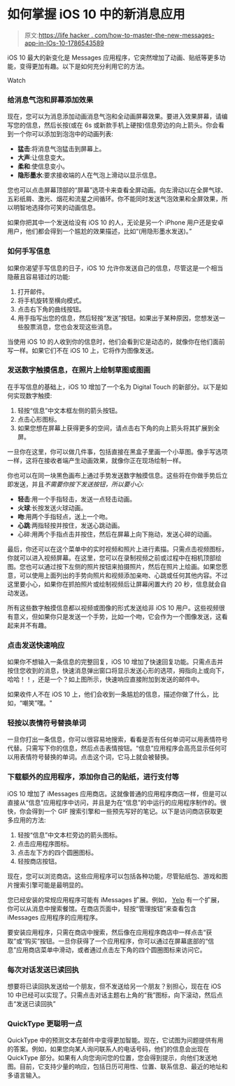 # 如何掌握 iOS 10 中的新消息应用

> 原文:[https://life hacker . com/how-to-master-the-new-messages-app-in-IOs-10-1786543589](https://lifehacker.com/how-to-master-the-new-messages-app-in-ios-10-1786543589)

iOS 10 最大的新变化是 Messages 应用程序，它突然增加了动画、贴纸等更多功能，变得更加有趣。以下是如何充分利用它的方法。

Watch

### 给消息气泡和屏幕添加效果

现在，您可以为消息添加动画消息气泡和全动画屏幕效果。要进入效果屏幕，请编写您的信息，然后长按(或在 6s 或新款手机上硬按)信息旁边的向上箭头。你会看到一个你可以添加到泡泡中的动画列表:

*   **猛击**:将消息气泡猛击到屏幕上。
*   **大声**:让信息变大。
*   **柔和**:使信息变小。
*   **隐形墨水**:要求接收端的人在气泡上滑动以显示信息。

您也可以点击屏幕顶部的“屏幕”选项卡来查看全屏动画。向左滑动以在全屏气球、五彩纸屑、激光、烟花和流星之间循环。你不能同时发送气泡效果和全屏效果，所以明智地选择你可笑的动画信息。

如果你把其中一个发送给没有 iOS 10 的人，无论是另一个 iPhone 用户还是安卓用户，他们都会得到一个尴尬的效果描述，比如“(用隐形墨水发送)。”

### 如何手写信息

如果你渴望手写信息的日子，iOS 10 允许你发送自己的信息，尽管这是一个相当隐蔽且容易错过的功能:

1.  打开邮件。
2.  将手机旋转至横向模式。
3.  点击右下角的曲线按钮。
4.  用手指写出您的信息，然后轻按“发送”按钮。如果出于某种原因，您想发送一些股票消息，您也会发现这些消息。

当使用 iOS 10 的人收到你的信息时，他们会看到它是动态的，就像你在他们面前写一样。如果它们不在 iOS 10 上，它将作为图像发送。

### 发送数字触摸信息，在照片上绘制草图或图画

在手写信息的基础上，iOS 10 增加了一个名为 Digital Touch 的新部分。以下是如何实现数字触摸:

1.  轻按“信息”中文本框左侧的箭头按钮。
2.  点击心形图标。
3.  如果您想在屏幕上获得更多的空间，请点击右下角的向上箭头将其扩展到全屏。

一旦你在这里，你可以做几件事，包括直接在黑盒子里画一个小草图。像手写选项一样，这将在接收者端产生动画效果，就像你正在现场绘制一样。

你也可以在同一块黑色画布上通过手势发送数字触摸信息。这些将在你做手势后立即发送，并且*不需要你按下发送按钮，所以要小心:*

*   **轻击**:用一个手指轻击，发送一点轻击动画。
*   **火球**:长按发送火球动画。
*   **吻**:用两个手指轻点，送上一个吻。
*   **心跳**:两指轻按并按住，发送心跳动画。
*   心碎:用两个手指点击并按住，然后在屏幕上向下拖动，发送心碎的动画。

最后，你还可以在这个菜单中的实时视频和照片上进行素描。只需点击视频图标，你就可以进入视频屏幕。在这里，您可以在录制视频之前或过程中在相机顶部绘图。您也可以通过按下左侧的照片按钮来拍摄照片，然后在照片上绘画。如果您愿意，可以使用上面列出的手势向照片和视频添加亲吻、心跳或任何其他内容。不过这里要小心，如果你在抓拍照片或绘制视频后让屏幕闲置大约 20 秒，信息就会自动发送。

所有这些数字触摸信息都以视频或图像的形式发送给非 iOS 10 用户。这些视频很有意义，但如果你只是发送一个手势，比如一个吻，它会作为一个图像发送，这看起来并不有趣。

### 点击发送快速响应

如果你不想输入一条信息的完整回复，iOS 10 增加了快速回复功能。只需点击并按住您收到的消息，快速消息弹出窗口将显示发送心形的选项，拇指向上或向下，哈哈！！，还是一个？如上图所示，快速响应直接附加到发送的邮件中。

如果收件人不在 iOS 10 上，他们会收到一条尴尬的信息，描述你做了什么，比如，“嘲笑”嘿。"

### 轻按以表情符号替换单词

一旦你打出一条信息，你可以很容易地搜索，看看是否有任何单词可以用表情符号代替。只需写下你的信息，然后点击表情按钮。“信息”应用程序会高亮显示任何可以用表情符号替换的单词。点击这个词，它马上就会被替换。

### 下载额外的应用程序，添加你自己的贴纸，进行支付等

iOS 10 增加了 iMessages 应用商店。这就像普通的应用程序商店一样，但是可以直接从“信息”应用程序中访问，并且是为在“信息”的中运行的应用程序制作的。很快，你会得到一个 GIF 搜索引擎和一些预先写好的笔记。以下是访问商店获取更多应用的方法:

1.  轻按“信息”中文本栏旁边的箭头图标。
2.  点击应用程序图标。
3.  点击左下方的四个圆圈图标。
4.  轻按商店按钮。

现在，您可以浏览商店。这些应用程序可以包括各种功能，尽管贴纸包、游戏和图片搜索引擎可能是最明显的。

您已经安装的常规应用程序可能有 iMessages 扩展。例如， [Yelp](https://www.yelp.com) 有一个扩展，你可以从消息中搜索餐馆。在商店页面中，轻按“管理按钮”来查看包含 iMessages 应用程序的应用程序。

要安装应用程序，只需在商店中搜索，然后像在应用程序商店中一样点击“获取”或“购买”按钮。一旦你获得了一个应用程序，你可以通过在屏幕底部的“信息”应用商店菜单中滑动，或者通过点击左下角的四个圆圈图标来访问它。

### 每次对话发送已读回执

想要将已读回执发送给一个朋友，但不发送给另一个朋友？别担心，现在在 iOS 10 中已经可以实现了。只需点击对话主题右上角的“我”图标，向下滚动，然后点击“发送已读回执”

### QuickType 更聪明一点

QuickType 中的预测文本在邮件中变得更加智能。现在，它试图为问题提供有用的答案。例如，如果您向某人询问联系人的电话号码，他们的信息会出现在 QuickType 部分。如果有人向您询问您的位置，您会得到提示，向他们发送地图。目前，它支持少量的响应，包括日历可用性、位置、联系信息、最近的地址和多语言输入。